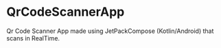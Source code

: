 # QrCodeScannerApp
Qr Code Scanner App made using JetPackCompose (Kotlin/Android) that scans in RealTime.
